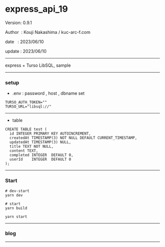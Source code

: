 ﻿# express_api_19

 Version: 0.9.1

 Author  : Kouji Nakashima / kuc-arc-f.com

 date   : 2023/06/10

 update : 2023/06/10  

***

express + Turso LibSQL, sample

***
### setup

* .env : password , host , dbname set

```
TURSO_AUTH_TOKEN=""
TURSO_URL="libsql://"
```
***
* table
```
CREATE TABLE test (
  id INTEGER PRIMARY KEY AUTOINCREMENT,
  createdAt TIMESTAMP(3) NOT NULL DEFAULT CURRENT_TIMESTAMP,
  updatedAt TIMESTAMP(3) NULL,
  title TEXT NOT NULL,
  content TEXT,
  completed INTEGER  DEFAULT 0,
  userId    INTEGER  DEFAULT 0 
);
```
***
### Start

```
# dev-start
yarn dev

# start
yarn build

yarn start

```
***
### blog

***

